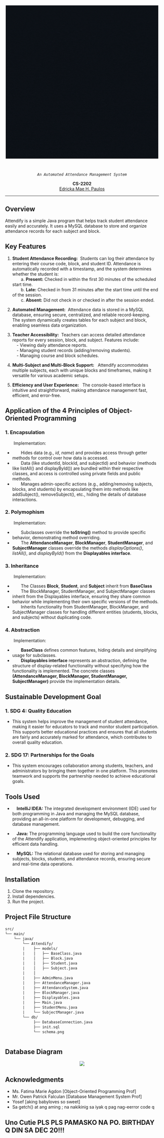 <p align="center">
  <img src = "https://github.com/EdrickaMaePaulos/Attendify-Smart-Attendance-Tracking-System/blob/main/AttendifyFinalProj/logo.gif"/>
</p>
<p align="center">
    <h1 align="center"></h1>
</p>
<p align="center">
    <em><code>An Automated Attendance Management System</code></em>
</p>
<p align="center">
	<b>CS-2202</b><br>
	<a href="https://github.com/EdrickaMaePaulos">Edricka Mae H. Paulos</a><br>
</p>
<hr>

##  Overview
Attendify is a simple Java program that helps track student attendance easily and accurately. It uses a MySQL database to store and organize attendance records for each subject and block.

##  Key Features
1. **Student Attendance Recording:** &nbsp;Students can log their attendance by entering their course code, block, and student ID. Attendance is automatically recorded with a timestamp, and the system determines whether the student is:<br>
&emsp;&emsp;a. **Present:** Checked in within the first 30 minutes of the scheduled start time.<br>
&emsp;&emsp;b. **Late:** Checked in from 31 minutes after the start time until the end of the session.<br>
&emsp;&emsp;c. **Absent:** Did not check in or checked in after the session ended.<br>

2. **Automated Management:** &nbsp;Attendance data is stored in a MySQL database, ensuring secure, centralized, and reliable record-keeping. The system dynamically creates tables for each subject and block, enabling seamless data organization.<br>

3. **Teacher Accessibility:** &nbsp;Teachers can access detailed attendance reports for every session, block, and subject. Features include:<br>
&emsp;- Viewing daily attendance reports.<br>
&emsp;- Managing student records (adding/removing students).<br>
&emsp;- Managing course and block schedules.<br>
4. **Multi-Subject and Multi-Block Support:** &nbsp; Attendify accommodates multiple subjects, each with unique blocks and timeframes, making it versatile for various academic setups.<br>

5. **Efficiency and User Experience:** &nbsp; The console-based interface is intuitive and straightforward, making attendance management fast, efficient, and error-free.<br>

## Application of the 4 Principles of Object-Oriented Programming
### 1. **Encapsulation**
&emsp;&emsp;Implementation:<br>
- &emsp;&emsp;Hides data (e.g., *id*, *name*) and provides access through getter methods for control over how data is accessed.<br>
- &emsp;&emsp;Data (like studentId, blockId, and subjectId) and behavior (methods like listAll() and displayById()) are bundled within their respective classes, and access is controlled using private fields and public methods.<br>
- &emsp;&emsp;Manages admin-specific actions (e.g., adding/removing subjects, blocks, and students) by encapsulating them into methods like addSubject(), removeSubject(), etc., hiding the details of database interactions.<br>

### 2. **Polymophism**
&emsp;&emsp;Implementation:<br>
- &emsp;&emsp;Subclasses override the **toString()** method to provide specific behavior, demonstrating method overriding.<br>
- &emsp;&emsp;The **AttendanceManager**, **BlockManager**, **StudentManager**, and **SubjectManager** classes override the methods *displayOptions()*, *listAll()*, and *displayById()* from the **Displayables interface**.<br>

### 3. **Inheritance**
&emsp;&emsp;Implementation:<br>
- &emsp;&emsp;The Classes **Block**, **Student**, and **Subject** inherit from **BaseClass**<br>
- &emsp;&emsp;The BlockManager, StudentManager, and SubjectManager classes inherit from the Displayables interface, ensuring they share common behavior while implementing their own specific versions of the methods.<br>
- &emsp;&emsp;Inherits functionality from StudentManager, BlockManager, and SubjectManager classes for handling different entities (students, blocks, and subjects) without duplicating code.<br>

### 4. **Abstraction**
&emsp;&emsp;Implementation:<br>
- &emsp;&emsp;**BaseClass** defines common features, hiding details and simplifying usage for subclasses.<br>
- &emsp;&emsp;**Displayables interface** represents an abstraction, defining the structure of display-related functionality without specifying how the functionality is implemented. The concrete classes **(AttendanceManager, BlockManager, StudentManager, SubjectManager)** provide the implementation details.<br>


## Sustainable Development Goal

### 1. **SDG 4: Quality Education** 
- This system helps improve the management of student attendance, making it easier for educators to track and monitor student participation. This supports better educational practices and ensures that all students are fairly and accurately marked for attendance, which contributes to overall quality education.

### 2. **SDG 17: Partnerships for the Goals** 
- This system encourages collaboration among students, teachers, and administrators by bringing them together in one platform. This promotes teamwork and supports the partnership needed to achieve educational goals.

## Tools Used
- &emsp;**IntelliJ IDEA:** The integrated development environment (IDE) used for both programming in Java and managing the MySQL database, providing an all-in-one platform for development, debugging, and database management.

- &emsp;**Java:** The programming language used to build the core functionality of the Attendify application, implementing object-oriented principles for efficient data handling.

- &emsp;**MySQL:** The relational database used for storing and managing subjects, blocks, students, and attendance records, ensuring secure and real-time data operations.

## Installation
1. Clone the repository.
2. Install dependencies.
3. Run the project.

## Project File Structure 
```
src/                           
└── main/
    └── java/
        └── Attendify/ 
        |    ├── models/  
        |    │   ├── BaseClass.java
        |    │   ├── Block.java
        |    │   ├── Student.java
        |    │   ├── Subject.java
        |    │   
        |    ├── AdminMenu.java 
        |    ├── AttendanceManager.java 
        |    ├── AttendanceSystem.java
        |    ├── BlockManager.java 
        |    ├── Displayables.java
        |    ├── Main.java   
        |    ├── StudentMenu.java
        |    └── SubjectManager.java
        └── db/                  
             ├── DatabaseConnection.java 
             ├── init.sql
             └── schema.png         
 
```
##	Database Diagram
<p align="center">
  <img src = "hehehe wait"/>
</p>

##  Acknowledgments

- Ms. Fatima Marie Agdon [Object-Oriented Programming Prof]
- Mr. Owen Patrick Falculan [Database Management System Prof]
- Yosef [aking babyloves so sweet]
- Sa getch() at ang aming ; na nakikinig sa iyak q pag nag-eerror code q

Uno Cutie PLS PLS PAMASKO NA PO. BIRTHDAY Q DIN SA DEC 20!!!
---
